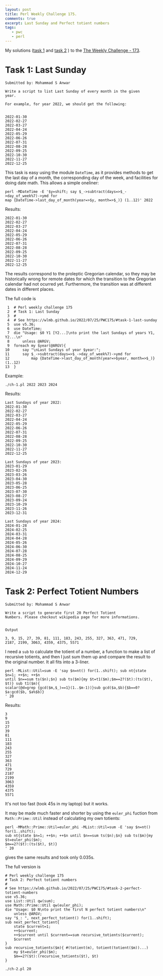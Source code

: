 ```yaml
---
layout: post
title: Perl Weekly Challenge 175.
comments: true
excerpt: Last Sunday and Perfect totient numbers
tags:
   - pwc
   - perl
---
```


My solutions
([task 1](https://github.com/wlmb/perlweeklychallenge-club/blob/master/challenge-173/wlmb/perl/ch-1.pl)
and
[task 2](https://github.com/wlmb/perlweeklychallenge-club/blob/master/challenge-173/wlmb/perl/ch-2.pl)
)
to the  [The Weekly Challenge - 173](https://theweeklychallenge.org/blog/perl-weekly-challenge-173).


# Task 1: Last Sunday

    Submitted by: Mohammad S Anwar

    Write a script to list Last Sunday of every month in the given
    year.

    For example, for year 2022, we should get the following:


    2022-01-30
    2022-02-27
    2022-03-27
    2022-04-24
    2022-05-29
    2022-06-26
    2022-07-31
    2022-08-28
    2022-09-25
    2022-10-30
    2022-11-27
    2022-12-25

This task is easy using the module `DateTime`, as it provides
methods to get the last day of a month, the corresponding day
of the week, and facilities for doing date math. This allows a
simple oneliner:

    perl -MDateTime -E '$y=shift; say $_->subtract(days=>$_->day_of_week%7)->ymd for
    map {DateTime->last_day_of_month(year=>$y, month=>$_)} (1..12)' 2022

Results:

    2022-01-30
    2022-02-27
    2022-03-27
    2022-04-24
    2022-05-29
    2022-06-26
    2022-07-31
    2022-08-28
    2022-09-25
    2022-10-30
    2022-11-27
    2022-12-25

The results correspond to the proleptic Gregorian calendar,
so they may be historically wrong for remote dates
for which the transition to the Gregorian calendar had not
ocurred yet. Furthermore, the transition was at different
dates in different places.

The full code is

     1  # Perl weekly challenge 175
     2  # Task 1: Last Sunday
     3  #
     4  # See https://wlmb.github.io/2022/07/25/PWC175/#task-1-last-sunday
     5  use v5.36;
     6  use DateTime;
     7  die "Usage: $0 Y1 [Y2...]\nto print the last Sundays of years Y1, Y2...\n"
     8      unless @ARGV;
     9  foreach my $year(@ARGV){
    10      say "\nLast Sundays of year $year:";
    11      say $_->subtract(days=>$_->day_of_week%7)->ymd for
    12          map {DateTime->last_day_of_month(year=>$year, month=>$_)} (1..12)
    13  }

Example:

    ./ch-1.pl 2022 2023 2024

Results:


    Last Sundays of year 2022:
    2022-01-30
    2022-02-27
    2022-03-27
    2022-04-24
    2022-05-29
    2022-06-26
    2022-07-31
    2022-08-28
    2022-09-25
    2022-10-30
    2022-11-27
    2022-12-25

    Last Sundays of year 2023:
    2023-01-29
    2023-02-26
    2023-03-26
    2023-04-30
    2023-05-28
    2023-06-25
    2023-07-30
    2023-08-27
    2023-09-24
    2023-10-29
    2023-11-26
    2023-12-31

    Last Sundays of year 2024:
    2024-01-28
    2024-02-25
    2024-03-31
    2024-04-28
    2024-05-26
    2024-06-30
    2024-07-28
    2024-08-25
    2024-09-29
    2024-10-27
    2024-11-24
    2024-12-29


# Task 2: Perfect Totient Numbers

    Submitted by: Mohammad S Anwar

    Write a script to generate first 20 Perfect Totient
    Numbers. Please checkout wikipedia page for more informations.


    Output

    3, 9, 15, 27, 39, 81, 111, 183, 243, 255, 327, 363, 471, 729,
    2187, 2199, 3063, 4359, 4375, 5571

I need a `sub` to calculate the totient of a number, a
function to make a list of recursive totients, and then I just
sum them up and compare the result to the original number. It
all fits into a 3-liner.

    perl -MList::Util=sum -E 'say $n=nt() for(1..shift); sub nt{state $n=1; ++$n; ++$n
    until $n==sum ts($n);$n} sub ts($m){my $t=t1($m);$m==2?($t):(ts($t), $t)} sub t1($m){
    scalar(@d=grep {gcd($m,$_)==1}(1..$m-1))}sub gcd($a,$b){$b==0?$a:gcd($b, $a%$b)}
    ' 20

Results:

    3
    9
    15
    27
    39
    81
    111
    183
    243
    255
    327
    363
    471
    729
    2187
    2199
    3063
    4359
    4375
    5571

It's not too fast (took 45s in my laptop) but it works.

It may be made much faster and shorter by using the `euler_phi` fuction from
`Math::Prime::Util` instead of calculating my own totients:

    perl -MMath::Prime::Util=euler_phi -MList::Util=sum -E 'say $n=nt() for(1..shift);
    sub nt{state $n=1; ++$n; ++$n until $n==sum ts($n);$n} sub ts($m){my $t=euler_phi($m);
    $m==2?($t):(ts($t), $t)}
    ' 20

gives the same results and took only 0.035s.

The full version is

    # Perl weekly challenge 175
    # Task 2: Perfect totient numbers
    #
    # See https://wlmb.github.io/2022/07/25/PWC175/#task-2-perfect-totient-numbers
    use v5.36;
    use List::Util qw(sum);
    use Math::Prime::Util qw(euler_phi);
    die "Usage: $0 N\nto print the first N perfect totient numbers\n"
        unless @ARGV;
    say "$_: ", next_perfect_totient() for(1..shift);
    sub next_perfect_totient{
        state $current=1;
        ++$current;
        ++$current until $current==sum recursive_totients($current);
        $current
    }
    sub recursive_totients($m){ #(totient(m), totient(totient($m))...)
        my $t=euler_phi($m);
        $m==2?($t):(recursive_totients($t), $t)
    }

    ./ch-2.pl 20
